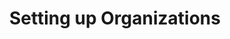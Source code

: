 ---
id: org-configure
title: Setting up Organizations
description: How to set up organizations in Ondsel Lens
weight: 3
---